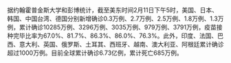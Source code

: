 据约翰霍普金斯大学和彭博统计，截至美东时间2月11日下午5时，美国、日本、韩国、中国台湾、德国分别新增确诊0.3万例、2.7万例、2.5万例、1.8万例、1.3万例，累计确诊10285万例、3296万例、3035万例、979万例、3791万例，疫苗接种完毕比率为67.0%、81.7%、86.3%、86.0%、76.3%。此外，印度、法国、巴西、意大利、英国、俄罗斯、土耳其、西班牙、越南、澳大利亚、阿根廷累计确诊超过1000万例。目前全球累计确诊6.73亿例，累计死亡685万例。